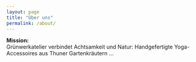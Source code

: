 ```yaml
---
layout: page
title: "Über uns"
permalink: /about/
---
```


**Mission:**  
Grünwerkatelier verbindet Achtsamkeit und Natur: Handgefertigte Yoga-Accessoires aus Thuner Gartenkräutern …
